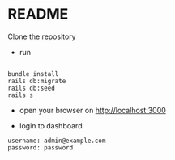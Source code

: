 # README

Clone the repository

* run

```

bundle install
rails db:migrate
rails db:seed
rails s

```

* open your browser on <http://localhost:3000>

* login to dashboard

```
username: admin@example.com
password: password
```
